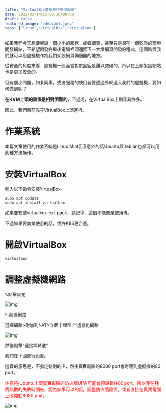 ```yaml
---
title: "VirtualBox虛擬機作為伺服器"
date: 2022-03-14T15:00:36+08:00
draft: false
featured_image: "/debian1.jpeg"
tags: ["linux","VirtualBox","virtualbox"]
---
```


如果我們今天想要架設一個小小的服務，或者網頁，甚至只是想在一個乾淨的環境開發網站，不希望開發完畢後電腦裡頭還留下一大堆網頁開發的程式，這個時候我們就可以用虛擬機作為我們架設網頁伺服器的地方。

從安全的角度來看，虛擬機一般而言對於黑客是難以突破的，所以在上頭架設網站也是更加安全的。

但有個小問題，如果同事，或者服務的使用者要透過外網連入我們的虛擬機，要如何做到呢？

**在KVM上頭的設置是相對困難的**，不過呢，在VirtualBox上則容易許多。

因此，我們目前先在VirtualBox上頭進行。

# 作業系統

本篇文章使用的作業系統是Linux Mint但沒意外的話Ubuntu與Debian也都可以用此種方法操作。

# 安裝VirtualBox

輸入以下指令安裝VirtualBox

```
sudo apt update
sudo apt install virtualbox
```

如果要安裝virtualbox-ext-pack，請記得，這個不能商業使用唷。

不過如果要商業使用的話，或許K8S更合適。

# 開啟VirtualBox

```
virtualbox
```

# 調整虛擬機網路

1.點擊設定

![img](/blog/public/2022-03-14/1.png)

2.設置網路

選擇網路>附加到NAT>介面卡類型:半虛擬化網路

![img](/blog/public/2022-03-14/2.png)

然後點擊"連接埠轉送"

我們在下圖進行設置。

這樣的意思是，不指定特別的IP，然後真實電腦的8080 port會對應到虛擬機的80 port。

<span style="color:red">注意!在Ubuntu上頭真實電腦的防火牆UFW可能會預設鎖住80 port，所以我在耗費無數的失敗時間後，認為如果可以的話，調整防火牆設置，或者直接在真實電腦上改開動8080 port。</span>

![img](/blog/public/2022-03-14/3.png)